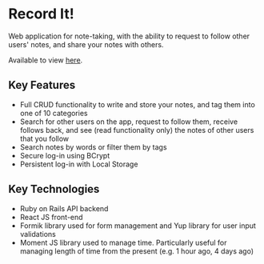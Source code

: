 # Record It!

Web application for note-taking, with the ability to request to follow other users' notes, and share your notes with others.

Available to view [here](https://record-it.netlify.app/).

## Key Features
- Full CRUD functionality to write and store your notes, and tag them into one of 10 categories
- Search for other users on the app, request to follow them, receive follows back, and see (read functionality only) the notes of other users that you follow
- Search notes by words or filter them by tags
- Secure log-in using BCrypt
- Persistent log-in with Local Storage

## Key Technologies

- Ruby on Rails API backend
- React JS front-end
- Formik library used for form management and Yup library for user input validations
- Moment JS library used to manage time. Particularly useful for managing length of time from the present (e.g. 1 hour ago, 4 days ago)
